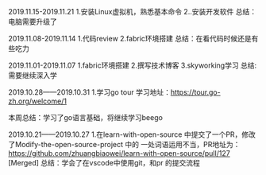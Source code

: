 2019.11.15-2019.11.21
1.安装Linux虚拟机，熟悉基本命令
2..安装开发软件
总结：电脑需要升级了

2019.11.08-2019.11.14
1.代码review
2.fabric环境搭建
总结：在看代码时候还是有些吃力



2019.11.01-2019.11.07
1.fabric环境搭建
2.撰写技术博客
3.skyworking学习
总结:需要继续深入学


2019.10.28——2019.10.31
1.学习go tour 学习地址：https://tour.go-zh.org/welcome/1

本周总结：学习了go语言基础，将继续学习beego


2019.10.21——2019.10.27
1.在learn-with-open-source 中提交了一个PR，修改了Modify-the-open-source-project 中的 一处词语运用不当，PR地址为：https://github.com/zhuangbiaowei/learn-with-open-source/pull/127 [Merged]
总结：学会了在vscode中使用git，和pr 的提交流程



